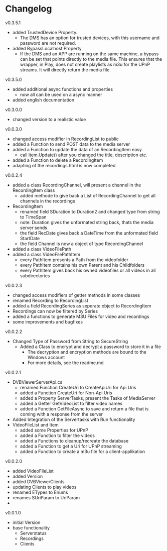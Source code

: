 ﻿# Changelog

v0.3.5.1
 - added TrustedDevice Property. 
   - The DMS has an option for trusted devices, with this username and password are not required.
 - added BypassLocalhost Property
   - If the DMS and an APP are running on the same machine, a bypass can be set that points directly to the media file. This ensures that the wrapper, in Play, does not create playlists as m3u for the UPnP streams. It will directly return the media file.

v0.3.5.0
 - added additional async functions and properties
   - now all can be used on a async manner
 - added english documentation

v0.3.0.0
 - changed version to a realistic value

v0.0.3.0
 - changed access modifier in RecordingList to public
 - added a Function to send POST data to the media server
 - added a Function to update the data of an RecordingItem easy
   - call item.Update() after you changed the title, description etc.
 - added a Function to delete a RecordingItem
 - adapting of the recordings.html is now completed

v0.0.2.4
 - added a class RecordingChannel, will present a channel in the RecordingItem class
   - added methode to give back a List of RecordingChannel to get all channels in the recordings
 - RecordingItem
   - renamed field SDuration to Duration2 and changed type from string to TimeSpan
   - note: Duration gives the unformated string back, thats the media server sends
   - the field RecDate gives back a DateTime from the unformated field StartDate
   - the field Channel is now a object of type RecordingChannel
 - added a class VideoFilePath
 - added a class VideoFilePathItem
   - every PathItem presents a Path from the videofolder
   - every PathItem contains his own Parent and his Childfolders
   - every PathItem gives back his owned videofiles or all videos in all subdirectories

v0.0.2.3
- changed access modifiers of getter methods in some classes
- renamed Recording to RecordingList
- added a field RecordingSeries as seperate object to RecordingItem
- Recordings can now be filtered by Series
- added a functions to generate M3U Files for video and recordings
- some improvements and bugfixes

v0.0.2.2
- Changed Type of Password from String to SecureString
  - Added a Class to encrypt and decrypt a password to store it in a file
    - The decryption and encryption methods are bound to the Windows account
    - For more details, see the readme.md

v0.0.2.1
- DVBViewerServerApi.cs
  - renamed Function CreateUri to CreateApiUri for Api Uris
  - added a Function CreateUri for Non-Api Uris
  - added a Property ServerTasks, present the Tasks of MediaServer
  - added a Getter GetVideoList to filter video names
  - added a Function GetFileAsync to save and return a file that is coming with a response from the server
- Added Integration of the Servertasks with Run functionality
- VideoFileList and Item
  - added some Properties for UPnP
  - added a Function to filter the videos
  - added a Functions to cleanup/recreate the database
  - added a Function to get a Uri for UPnP streaming
  - added a Function to create a m3u file for a client-applikation

v0.0.2.0
- added VideoFileList 
- added Version
- added DVBViewerClients
- updating Clients to play videos
- renamed ETypes to Enums
- renames SUriParam to UriParam
- 

v0.0.1.0
- initial Version
- base functionality
  - Serverstatus
  - Recordings
  - Clients